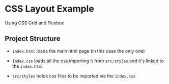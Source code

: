 # CSS Layout Example

Using CSS Grid and Flexbox

## Project Structure

- `index.html` loads the main html page (in this case the only one)
- `index.css` loads all the css importing it from `src/styles` and it's linked to the `index.html`

- `src/styles` holds css files to be imported via the `index.css`
